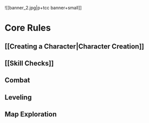 ![[banner_2.jpg|p+tcc banner+small]]

# Core Rules

## [[Creating a Character|Character Creation]]

## [[Skill Checks]]

## Combat

## Leveling

## Map Exploration

